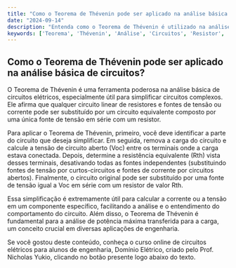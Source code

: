 ```yaml
---
title: "Como o Teorema de Thévenin pode ser aplicado na análise básica de circuitos?"
date: "2024-09-14"
description: "Entenda como o Teorema de Thévenin é utilizado na análise básica de circuitos elétricos, facilitando a simplificação de circuitos complexos."
keywords: ['Teorema', 'Thévenin', 'Análise', 'Circuitos', 'Resistor', 'Potência']
---
```


## Como o Teorema de Thévenin pode ser aplicado na análise básica de circuitos?

O Teorema de Thévenin é uma ferramenta poderosa na análise básica de circuitos elétricos, especialmente útil para simplificar circuitos complexos. Ele afirma que qualquer circuito linear de resistores e fontes de tensão ou corrente pode ser substituído por um circuito equivalente composto por uma única fonte de tensão em série com um resistor. 

Para aplicar o Teorema de Thévenin, primeiro, você deve identificar a parte do circuito que deseja simplificar. Em seguida, remova a carga do circuito e calcule a tensão de circuito aberto (Voc) entre os terminais onde a carga estava conectada. Depois, determine a resistência equivalente (Rth) vista desses terminais, desativando todas as fontes independentes (substituindo fontes de tensão por curtos-circuitos e fontes de corrente por circuitos abertos). Finalmente, o circuito original pode ser substituído por uma fonte de tensão igual a Voc em série com um resistor de valor Rth.

Essa simplificação é extremamente útil para calcular a corrente ou a tensão em um componente específico, facilitando a análise e o entendimento do comportamento do circuito. Além disso, o Teorema de Thévenin é fundamental para a análise de potência máxima transferida para a carga, um conceito crucial em diversas aplicações de engenharia.

Se você gostou deste conteúdo, conheça o curso online de circuitos elétricos para alunos de engenharia, Domínio Elétrico, criado pelo Prof. Nicholas Yukio, clicando no botão presente logo abaixo do texto.